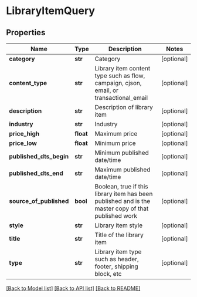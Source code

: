 # LibraryItemQuery

## Properties
Name | Type | Description | Notes
------------ | ------------- | ------------- | -------------
**category** | **str** | Category | [optional] 
**content_type** | **str** | Library item content type such as flow, campaign, cjson, email, or transactional_email | [optional] 
**description** | **str** | Description of library item | [optional] 
**industry** | **str** | Industry | [optional] 
**price_high** | **float** | Maximum price | [optional] 
**price_low** | **float** | Minimum price | [optional] 
**published_dts_begin** | **str** | Minimum published date/time | [optional] 
**published_dts_end** | **str** | Maximum published date/time | [optional] 
**source_of_published** | **bool** | Boolean, true if this library item has been published and is the master copy of that published work | [optional] 
**style** | **str** | Library item style | [optional] 
**title** | **str** | Title of the library item | [optional] 
**type** | **str** | Library item type such as header, footer, shipping block, etc | [optional] 

[[Back to Model list]](../README.md#documentation-for-models) [[Back to API list]](../README.md#documentation-for-api-endpoints) [[Back to README]](../README.md)


